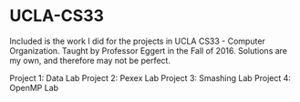 # UCLA-CS33
Included is the work I did for the projects in UCLA CS33 - Computer Organization. Taught by Professor Eggert in the Fall of 2016. 
Solutions are my own, and therefore may not be perfect.

Project 1: Data Lab
Project 2: Pexex Lab
Project 3: Smashing Lab
Project 4: OpenMP Lab

